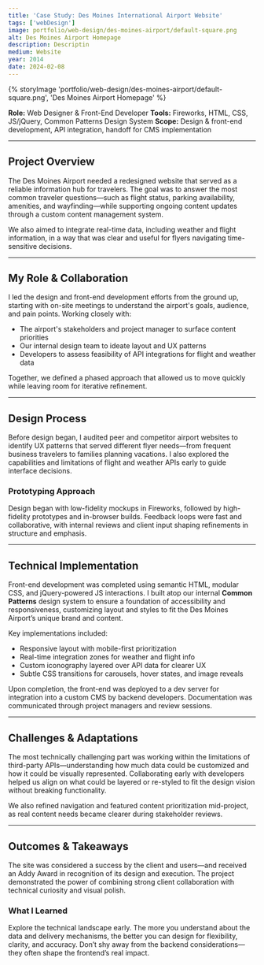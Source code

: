 ```yaml
---
title: 'Case Study: Des Moines International Airport Website'
tags: ['webDesign']
image: portfolio/web-design/des-moines-airport/default-square.png
alt: Des Moines Airport Homepage
description: Descriptin
medium: Website
year: 2014
date: 2024-02-08
---
```

{% storyImage 'portfolio/web-design/des-moines-airport/default-square.png', 'Des Moines Airport Homepage' %}

**Role:** Web Designer & Front-End Developer 
**Tools:** Fireworks, HTML, CSS, JS/jQuery, Common Patterns Design System 
**Scope:** Design & front-end development, API integration, handoff for CMS implementation 

---

## Project Overview

The Des Moines Airport needed a redesigned website that served as a reliable information hub for travelers. The goal was to answer the most common traveler questions—such as flight status, parking availability, amenities, and wayfinding—while supporting ongoing content updates through a custom content management system.

We also aimed to integrate real-time data, including weather and flight information, in a way that was clear and useful for flyers navigating time-sensitive decisions.

---

## My Role & Collaboration

I led the design and front-end development efforts from the ground up, starting with on-site meetings to understand the airport's goals, audience, and pain points. Working closely with:

* The airport's stakeholders and project manager to surface content priorities
* Our internal design team to ideate layout and UX patterns
* Developers to assess feasibility of API integrations for flight and weather data

Together, we defined a phased approach that allowed us to move quickly while leaving room for iterative refinement.

---

## Design Process

Before design began, I audited peer and competitor airport websites to identify UX patterns that served different flyer needs—from frequent business travelers to families planning vacations. I also explored the capabilities and limitations of flight and weather APIs early to guide interface decisions.

### Prototyping Approach

Design began with low-fidelity mockups in Fireworks, followed by high-fidelity prototypes and in-browser builds. Feedback loops were fast and collaborative, with internal reviews and client input shaping refinements in structure and emphasis.

---

## Technical Implementation

Front-end development was completed using semantic HTML, modular CSS, and jQuery-powered JS interactions. I built atop our internal **Common Patterns** design system to ensure a foundation of accessibility and responsiveness, customizing layout and styles to fit the Des Moines Airport’s unique brand and content.

Key implementations included:

* Responsive layout with mobile-first prioritization
* Real-time integration zones for weather and flight info
* Custom iconography layered over API data for clearer UX
* Subtle CSS transitions for carousels, hover states, and image reveals

Upon completion, the front-end was deployed to a dev server for integration into a custom CMS by backend developers. Documentation was communicated through project managers and review sessions.

---

## Challenges & Adaptations

The most technically challenging part was working within the limitations of third-party APIs—understanding how much data could be customized and how it could be visually represented. Collaborating early with developers helped us align on what could be layered or re-styled to fit the design vision without breaking functionality.

We also refined navigation and featured content prioritization mid-project, as real content needs became clearer during stakeholder reviews.

---

## Outcomes & Takeaways

The site was considered a success by the client and users—and received an Addy Award in recognition of its design and execution. The project demonstrated the power of combining strong client collaboration with technical curiosity and visual polish.

### What I Learned

Explore the technical landscape early. The more you understand about the data and delivery mechanisms, the better you can design for flexibility, clarity, and accuracy. Don’t shy away from the backend considerations—they often shape the frontend’s real impact.

